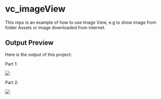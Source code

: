 # vc_imageView
This repo is an example of how to use Image View, e.g to show image from folder Assets or image downloaded from internet.


## Output Preview
Here is the output of this project:

Part 1:

![](http://luthfifr.com/buku_ios_101/gif/viewController/vc_imageView.gif)

Part 2:

![](http://luthfifr.com/buku_ios_101/gif/viewController/vc_imageView2.gif)
